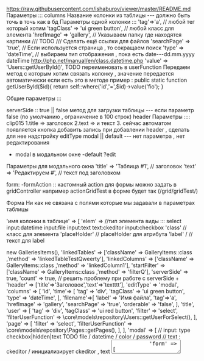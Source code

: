 https://raw.githubusercontent.com/ishaburov/viewer/master/README.md
Параметры ::: columns 
   Название колонки из таблицы  --- должно быть точь в точь как в бд
       Параметры одной колонки ::: 
       'tag'=>'a',   // любой тег который хотим 
       'tagClass' => 'ui green button',   // любой класс для элемента 
       'hrefImage' => 'gallery', // Указываем папку где находятся картинки /// TODO /// Сделать ещё ссылки для файлов 
       'searchPage' => 'true',  //  Если используется страница , то сокращаем поиск 
       'type' => 'dateTime',   // выбираем тип отображения , пока есть date---dd.mm.yyyy   dateTime http://php.net/manual/en/class.datetime.php 
       'value' => 'Users::getUserById()',   TODO переименовать в userFunction  Передаем метод с которым хотим связать колонку , значение передается автоматически если есть это в методе пример :
public static function getUserById($id){
     return self::where('id','=',$id)->value('fio');
}


Общие параметры :::

serverSide :: true || false     метод для загрузки таблицы --- если параметр false (по умолчанию , ограничение в 100 строк)
header  Параметры ::::  clip015 
1.title => заголовок 
2.text => и текст
3. сейчас автоматом появляется кнопка добавить запись при добавлении header , сделать для нее надстройку
editType modal || default    --- нет параметра , нет редактирования
- modal в модальном окне
-default ?edit


Параметры для модального окна
'title' => 'Таблица #1',     // заголовок
'text' => 'Редактируем #',  // текст под заголовком

form: 
-formAction   :: кастомный action для формы можно задать в gridController   например actionGridTest
в форме будет так (/grid/gridTest/)

Форма Ни как не связана с полями которые мы задавали в параметрах таблицы 

'имя колонки в таблице'   => [
'elem' => //тип элемента       виды :::   select    input:datetime   input:file    input:text   text:ckeditor    input:checkbox
'class' // класс для элемента
    'placeHolder' // placeHolder для атрибута
    'label' / // текст для label   


<?= Grid::init(
	[
		'model' => new GalleriesItems(),
		'linkedTables' => ['className' => GalleryItems::class ,'method' => 'linkedTableTestQweerty'],
		'linkedColumns' => ['className' => GalleryItems::class ,'method' => 'linkedColumn1'],
		'startFilter' => ['className' => GalleryItems::class ,'method' => 'filterQ'],
		'serverSide' => true,
		'count' => true, // решить проблему при работе с serverSide +
		'header' => ['title'=>'Заголовок','text'=>'textttt'],
		'editType' => 'modal',
		'columns' => [
			'id',
			'time'=> [
				'tag' => 'div',
				'tagClass' => 'ui green button',
				'type' => 'dateTime',
			],
			'filename'=>[
				'label' => 'Имя файла',
				'tag'=>'a',
				'hrefImage' => 'gallery',
				'searchPage' => 'true',
				'orderable' => 'false',
			],
			'title',
			'user' => [
				'tag' => 'div',
				'tagClass' => 'ui red button',
				'filter' => 'select',
				'filterUserFunction' => \core\models\repository\Users::getUserForSelect(),
			],
			'page' => [
				'filter' => 'select',
				'filterUserFunction' => \core\models\repository\Pages::getPages(),
			],
		],

		'modal' => [
			// input: type checkbox|hidden|text TODO file / datetime / color / password
			// text : ckeditor / инициализирует ckeditor , text <textarea>
			'form' => [
				'page' => [
					'elem' => 'select',
					'values' =>  'Pages::getPages()',
					'needles' => ['value'],
					'glue' => 'number'
				],
				'filename' => [
					'elem' => 'input:file', //тип элемента
					'dir' => 'gallery',  //  site/files/grid/test/imageName.jpg ??? Как можно передать страницу
					'searchPage' => true,
					'width' => 400,
					'height' => 300,
				],
				'user' => [
					'elem' => 'select',
					'values' =>  'Users::getUsers(id,fio)',
					'needles' => ['fio'],
				],

				'time' => [
					'elem' => 'input:datetime',
					'label' => 'Дата', // лабел для инпута
				],

				'time_start' => [
					'elem' => 'input:datetime',
					'label' => 'Дата старта', // лабел для инпута
				],
				'time_end' => [
					'elem' => 'input:datetime',
					'label' => 'Дата финиша', // лабел для инпута
				],
			],
		],
	]
);?>
<?/*= Grid::init(
	[
		'model' => new GalleriesItems(),
		'linkedTables' => ['className' => GalleryItems::class ,'method' => 'linkedTableTestQweerty'],
		'linkedColumns' => ['className' => GalleryItems::class ,'method' => 'linkedColumn1'],
		'startFilter' => ['className' => GalleryItems::class ,'method' => 'filterUser1','value' => 1],
		'count' => true, // решить проблему при работе с serverSide +
		'header' => ['title'=>'Заголовок','text'=>'textttt'],
		'editType' => 'modal',
		'columns' => [
			'id',
			'time'=> [
				'tag' => 'div',
				'tagClass' => 'ui green button',
				'type' => 'dateTime',
			],
			'filename'=>[
				'label' => 'Имя файла',
				'tag'=>'a',
				'hrefImage' => 'gallery',
				'searchPage' => 'true',
				'orderable' => 'false',
			],
			'user' => [
				'tag' => 'div',
				'tagClass' => 'ui red button',
				//'value' =>  'users.fio',
			],
			'page' => [
				//'value' => 'pages.title'
			],
		],

		'modal' => [
			// input: type checkbox|hidden|text TODO file / datetime / color / password
			// text : ckeditor / инициализирует ckeditor , text <textarea>
			'form' => [
				'filename' => [
					'elem' => 'input:file', //тип элемента
					'dir' => 'gallery',  //  site/files/grid/test/imageName.jpg ??? Как можно передать страницу
					'searchPage' => true,
					'width' => 400,
					'height' => 300,
				],
				'page' => [
					'elem' => 'select',
					'values' =>  'Pages::getPages()',
					'needles' => ['longname'],
					'glue' => 'number'
				],
				'user' => [
					'elem' => 'select',
					'values' =>  'Users::getUsers(id,fio)',
					'needles' => ['fio'],
				],
				'time' => [
					'elem' => 'input:datetime',
					'label' => 'Дата', // лабел для инпута
				],
				'time_start' => [
					'elem' => 'input:datetime',
					'label' => 'Дата старта', // лабел для инпута
				],
				'time_end' => [
					'elem' => 'input:datetime',
					'label' => 'Дата финиша', // лабел для инпута
				],
			],
		],
	]
);*/?>
<?= Grid::init([
	'model' => new Settings(),
	//'columns' => ['*'],
	'editType'=>'modal',
	'serverSide' => true,
	'modal' => [
		'form' => [
			'formAction' => '',
			/*'id' => [
				'elem' => 'input:text', //тип элемента
				'class' => 'test', // класс элемента
				'placeHolder' => 'Айди', // атрибут , как хотим там и назовем
				'label' => 'Это Айди', // лабел для инпута
				'data' => ['data-required = "1"', 'data-test = "2"']
			],*/
			'key' => [
				'elem' => 'input:text',
			],
			'val' => [
				'elem' => 'input:text',
			],
			'comment' => [
				'elem' => 'text:ckeditor',
				'config' => 'micro',
			],
		],
	],
]);?>






